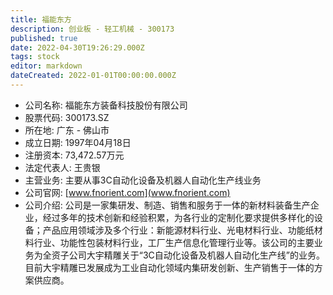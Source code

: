 ```yaml
---
title: 福能东方
description: 创业板 - 轻工机械 - 300173
published: true
date: 2022-04-30T19:26:29.000Z
tags: stock
editor: markdown
dateCreated: 2022-01-01T00:00:00.000Z
---
```


- 公司名称: 福能东方装备科技股份有限公司
- 股票代码: 300173.SZ
- 所在地: 广东 - 佛山市
- 成立日期: 1997年04月18日
- 注册资本: 73,472.57万元
- 法定代表人: 王贵银
- 主营业务: 主要从事3C自动化设备及机器人自动化生产线业务
- 公司官网: [www.fnorient.com](www.fnorient.com)
- 公司介绍: 公司是一家集研发、制造、销售和服务于一体的新材料装备生产企业，经过多年的技术创新和经验积累，为各行业的定制化要求提供多样化的设备；产品应用领域涉及多个行业：新能源材料行业、光电材料行业、功能纸材料行业、功能性包装材料行业，工厂生产信息化管理行业等。该公司的主要业务为全资子公司大宇精雕关于“3C自动化设备及机器人自动化生产线”的业务。目前大宇精雕已发展成为工业自动化领域内集研发创新、生产销售于一体的方案供应商。


